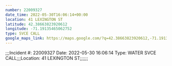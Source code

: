 ```yaml
---
number: 22009327
date_time: 2022-05-30T16:06:14+00:00
location: 41 LEXINGTON ST
latitude: 42.38663823920612
longitude: -71.19135465062752
type: SVCE CALL
google_maps_link: https://maps.google.com/?q=42.38663823920612,-71.19135465062752
---
```


;;;Incident #: 22009327   Date: 2022-05-30 16:06:14   Type: WATER SVCE CALL;;;Location: 41 LEXINGTON ST;;;;;;
